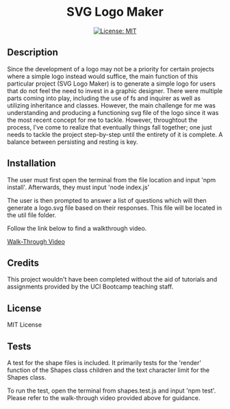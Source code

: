 <div align='center'>

# SVG Logo Maker

  [![License: MIT](https://img.shields.io/badge/License-MIT-yellow.svg)](https://opensource.org/licenses/MIT)

</div>

## Description

Since the development of a logo may not be a priority for certain projects where a simple logo instead would suffice, the main function of this particular project (SVG Logo Maker) is to generate a simple logo for users that do not feel the need to invest in a graphic designer. There were multiple parts coming into play, including the use of fs and inquirer as well as utilizing inheritance and classes. However, the main challenge for me was understanding and producing a functioning svg file of the logo since it was the most recent concept for me to tackle. However, throughtout the process, I've come to realize that eventually things fall together; one just needs to tackle the project step-by-step until the entirety of it is complete. A balance between persisting and resting is key.

## Installation

The user must first open the terminal from the file location and input 'npm install'. Afterwards, they must input 'node index.js'

The user is then prompted to answer a list of questions which will then generate a logo.svg file based on their responses. This file will be located in the util file folder.

Follow the link below to find a walkthrough video.
  
[Walk-Through Video](https://drive.google.com/file/d/1UMn2MPEyDux4yXIO-Gu3M_TeHnVx7Yec/view)

## Credits

This project wouldn't have been completed without the aid of tutorials and assignments provided by the UCI Bootcamp teaching staff.

## License

MIT License

## Tests

A test for the shape files is included. It primarily tests for the 'render' function of the Shapes class children and the text character limit for the Shapes class. 

To run the test, open the terminal from shapes.test.js and input 'npm test'. Please refer to the walk-through video provided above for guidance.
